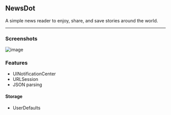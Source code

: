 ## NewsDot

A simple news reader to enjoy, share, and save stories around the world.

---
### Screenshots
![image](/newsDotScreenshots)
### Features

- UINotificationCenter
- URLSession
- JSON parsing

#### Storage
- UserDefaults



